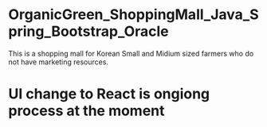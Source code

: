 # OrganicGreen_ShoppingMall_Java_Spring_Bootstrap_Oracle
This is a shopping mall for Korean Small and Midium sized farmers who do not have marketing resources. 

# UI change to React is ongiong process at the moment
